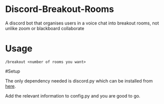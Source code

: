 # Discord-Breakout-Rooms
A discord bot that organises users in a voice chat into breakout rooms, not unlike zoom or blackboard collaborate


# Usage
`/breakout <number of rooms you want>`

#Setup

The only dependency needed is discord.py which can be installed from [here](https://discordpy.readthedocs.io/en/latest/intro.html).

Add the relevant information to config.py and you are good to go.
